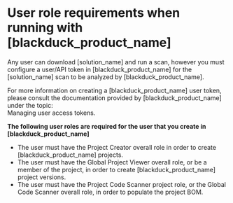 # User role requirements when running with [blackduck_product_name]

Any user can download [solution_name] and run a scan, however you must configure a user/API token in [blackduck_product_name] for the [solution_name] scan to be analyzed by [blackduck_product_name].  
 
For more information on creating a [blackduck_product_name] user token, please consult the documentation provided by [blackduck_product_name] under the topic:   
<xref href="MyAccessTokens.dita" scope="peer">Managing user access tokens.
<data name="facets" value="pubname=bd-hub"/></xref>   
   
   
**The following user roles are required for the user that you create in [blackduck_product_name]**     

* The user must have the Project Creator overall role in order to create [blackduck_product_name] projects.
* The user must have the Global Project Viewer overall role, or be a member of the project, in order to create [blackduck_product_name] project versions.
* The user must have the Project Code Scanner project role, or the Global Code Scanner overall role, in order to populate the project BOM.
